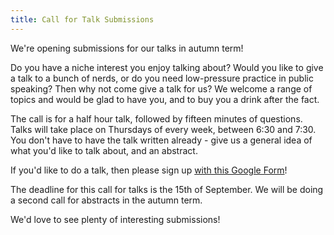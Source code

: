 ```yaml
---
title: Call for Talk Submissions
---
```


We're opening submissions for our talks in autumn term!

Do you have a niche interest you enjoy talking about? Would you like to give a
talk to a bunch of nerds, or do you need low-pressure practice in public
speaking? Then why not come give a talk for us? We welcome a range of topics and
would be glad to have you, and to buy you a drink after the fact.

The call is for a half hour talk, followed by fifteen minutes of questions.
Talks will take place on Thursdays of every week, between 6:30 and 7:30. You
don't have to have the talk written already - give us a general idea of what
you'd like to talk about, and an abstract.

If you'd like to do a talk, then please sign up
[with this Google Form](https://docs.google.com/forms/d/1VOwHCRijffDxy6qvQ47_Gbn3fFod0sIPxhWxJt7e0CQ/edit?ts=5d08c2b9)!

The deadline for this call for talks is the 15th of September. We will be doing
a second call for abstracts in the autumn term.

We'd love to see plenty of interesting submissions!
